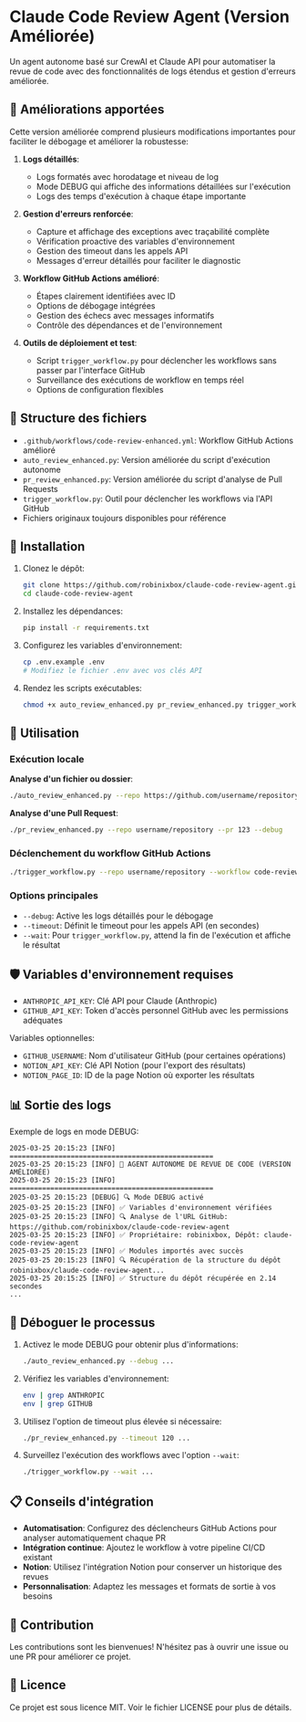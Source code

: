 # Claude Code Review Agent (Version Améliorée)

Un agent autonome basé sur CrewAI et Claude API pour automatiser la revue de code avec des fonctionnalités de logs étendus et gestion d'erreurs améliorée.

## 🚀 Améliorations apportées

Cette version améliorée comprend plusieurs modifications importantes pour faciliter le débogage et améliorer la robustesse:

1. **Logs détaillés**:
   - Logs formatés avec horodatage et niveau de log
   - Mode DEBUG qui affiche des informations détaillées sur l'exécution
   - Logs des temps d'exécution à chaque étape importante

2. **Gestion d'erreurs renforcée**:
   - Capture et affichage des exceptions avec traçabilité complète
   - Vérification proactive des variables d'environnement
   - Gestion des timeout dans les appels API
   - Messages d'erreur détaillés pour faciliter le diagnostic

3. **Workflow GitHub Actions amélioré**:
   - Étapes clairement identifiées avec ID
   - Options de débogage intégrées
   - Gestion des échecs avec messages informatifs
   - Contrôle des dépendances et de l'environnement

4. **Outils de déploiement et test**:
   - Script `trigger_workflow.py` pour déclencher les workflows sans passer par l'interface GitHub
   - Surveillance des exécutions de workflow en temps réel
   - Options de configuration flexibles

## 📂 Structure des fichiers

- `.github/workflows/code-review-enhanced.yml`: Workflow GitHub Actions amélioré
- `auto_review_enhanced.py`: Version améliorée du script d'exécution autonome
- `pr_review_enhanced.py`: Version améliorée du script d'analyse de Pull Requests
- `trigger_workflow.py`: Outil pour déclencher les workflows via l'API GitHub
- Fichiers originaux toujours disponibles pour référence

## 🔧 Installation

1. Clonez le dépôt:
   ```bash
   git clone https://github.com/robinixbox/claude-code-review-agent.git
   cd claude-code-review-agent
   ```

2. Installez les dépendances:
   ```bash
   pip install -r requirements.txt
   ```

3. Configurez les variables d'environnement:
   ```bash
   cp .env.example .env
   # Modifiez le fichier .env avec vos clés API
   ```

4. Rendez les scripts exécutables:
   ```bash
   chmod +x auto_review_enhanced.py pr_review_enhanced.py trigger_workflow.py
   ```

## 🔄 Utilisation

### Exécution locale

**Analyse d'un fichier ou dossier**:
```bash
./auto_review_enhanced.py --repo https://github.com/username/repository --target path/to/file.py --debug
```

**Analyse d'une Pull Request**:
```bash
./pr_review_enhanced.py --repo username/repository --pr 123 --debug
```

### Déclenchement du workflow GitHub Actions

```bash
./trigger_workflow.py --repo username/repository --workflow code-review-enhanced.yml --repo-url https://github.com/username/repository --target path/to/file.py --debug --wait
```

### Options principales

- `--debug`: Active les logs détaillés pour le débogage
- `--timeout`: Définit le timeout pour les appels API (en secondes)
- `--wait`: Pour `trigger_workflow.py`, attend la fin de l'exécution et affiche le résultat

## 🛡️ Variables d'environnement requises

- `ANTHROPIC_API_KEY`: Clé API pour Claude (Anthropic)
- `GITHUB_API_KEY`: Token d'accès personnel GitHub avec les permissions adéquates

Variables optionnelles:
- `GITHUB_USERNAME`: Nom d'utilisateur GitHub (pour certaines opérations)
- `NOTION_API_KEY`: Clé API Notion (pour l'export des résultats)
- `NOTION_PAGE_ID`: ID de la page Notion où exporter les résultats

## 📊 Sortie des logs

Exemple de logs en mode DEBUG:
```
2025-03-25 20:15:23 [INFO] ================================================== 
2025-03-25 20:15:23 [INFO] 🤖 AGENT AUTONOME DE REVUE DE CODE (VERSION AMÉLIORÉE) 
2025-03-25 20:15:23 [INFO] ================================================== 
2025-03-25 20:15:23 [DEBUG] 🔍 Mode DEBUG activé 
2025-03-25 20:15:23 [INFO] ✅ Variables d'environnement vérifiées 
2025-03-25 20:15:23 [INFO] 🔍 Analyse de l'URL GitHub: https://github.com/robinixbox/claude-code-review-agent 
2025-03-25 20:15:23 [INFO] ✅ Propriétaire: robinixbox, Dépôt: claude-code-review-agent 
2025-03-25 20:15:23 [INFO] ✅ Modules importés avec succès 
2025-03-25 20:15:23 [INFO] 🔍 Récupération de la structure du dépôt robinixbox/claude-code-review-agent... 
2025-03-25 20:15:25 [INFO] ✅ Structure du dépôt récupérée en 2.14 secondes 
...
```

## 🧪 Déboguer le processus

1. Activez le mode DEBUG pour obtenir plus d'informations:
   ```bash
   ./auto_review_enhanced.py --debug ...
   ```

2. Vérifiez les variables d'environnement:
   ```bash
   env | grep ANTHROPIC
   env | grep GITHUB
   ```

3. Utilisez l'option de timeout plus élevée si nécessaire:
   ```bash
   ./pr_review_enhanced.py --timeout 120 ...
   ```

4. Surveillez l'exécution des workflows avec l'option `--wait`:
   ```bash
   ./trigger_workflow.py --wait ...
   ```

## 📋 Conseils d'intégration

- **Automatisation**: Configurez des déclencheurs GitHub Actions pour analyser automatiquement chaque PR
- **Intégration continue**: Ajoutez le workflow à votre pipeline CI/CD existant
- **Notion**: Utilisez l'intégration Notion pour conserver un historique des revues
- **Personnalisation**: Adaptez les messages et formats de sortie à vos besoins

## 🤝 Contribution

Les contributions sont les bienvenues! N'hésitez pas à ouvrir une issue ou une PR pour améliorer ce projet.

## 📄 Licence

Ce projet est sous licence MIT. Voir le fichier LICENSE pour plus de détails.
